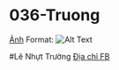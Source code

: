 # 036-Truong
[Ảnh](/images/logo.png)
Format: ![Alt Text](url)

#Lê Nhựt Trường
[Địa chỉ FB ](https://www.facebook.com/bin.su.1650)
